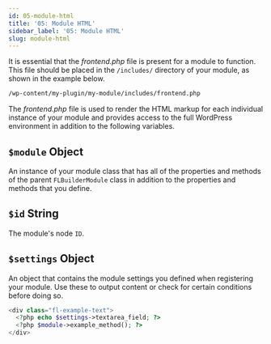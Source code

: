```yaml
---
id: 05-module-html
title: '05: Module HTML'
sidebar_label: '05: Module HTML'
slug: module-html
---
```


It is essential that the *frontend.php* file is present for a module to function. This file should be placed in the `/includes/` directory of your module, as shown in the example below.

```bash
/wp-content/my-plugin/my-module/includes/frontend.php
```

The *frontend.php* file is used to render the HTML markup for each individual instance of your module and provides access to the full WordPress environment in addition to the following variables.

## `$module` Object

An instance of your module class that has all of the properties and methods of
the parent `FLBuilderModule` class in addition to the properties and methods
that you define.

## `$id` String

The module's node `ID`.

## `$settings` Object

An object that contains the module settings you defined when registering your module. Use these to output content or check for certain conditions before doing so.

```php
<div class="fl-example-text">
  <?php echo $settings->textarea_field; ?>
  <?php $module->example_method(); ?>
</div>
```
